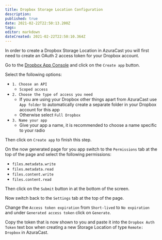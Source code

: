 ```yaml
---
title: Dropbox Storage Location Configuration
description: 
published: true
date: 2021-02-22T22:50:13.200Z
tags: 
editor: markdown
dateCreated: 2021-02-22T22:50:10.364Z
---
```


In order to create a Dropbox Storage Location in AzuraCast you will first need to create an OAuth 2 access token for your Dropbox account.

Go to the [Dropbox App Console](https://www.dropbox.com/developers/apps) and click on the `Create app` button.

Select the following options:

- `1. Choose an API`
  - `Scoped access`
- `2. Choose the type of access you need`
  - If you are using your Dropbox other things apart from AzuraCast use `App folder` to automatically create a separate folder in your Dropbox account for this app
  - Otherwise select `Full Dropbox`
- `3. Name your app`
  - Give your app a name, it is recommended to choose a name specific to your radio
  
Then click on `Create app` to finish this step.

On the now generated page for you app switch to the `Permissions` tab at the top of the page and select the following permissions:

- `files.metadata.write`
- `files.metadata.read`
- `files.content.write`
- `files.content.read`

Then click on the `Submit` button in at the bottom of the screen.

Now switch back to the `Settings` tab at the top of the page.

Change the `Access token expiration` from `Short-lived` to `No expiration` and under `Generated access token` click on `Generate`.

Copy the token that is now shown to you and paste it into the `Dropbox Auth Token` text box when creating a new Storage Location of type `Remote: Dropbox` in AzuraCast.